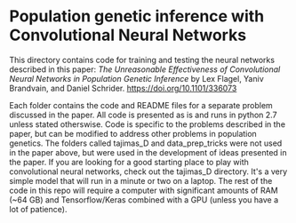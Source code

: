 # Population genetic inference with Convolutional Neural Networks

This directory contains code for training and testing the neural networks described in this paper: _The Unreasonable Effectiveness of Convolutional Neural Networks in Population Genetic Inference_
by Lex Flagel, Yaniv Brandvain, and Daniel Schrider. https://doi.org/10.1101/336073

Each folder contains the code and README files for a separate problem discussed in the paper.  All code is presented as is and runs in python 2.7 unless stated otherswise. Code is specific to the problems described in the paper, but can be modified to address other problems in population genetics.  The folders called tajimas_D and data_prep_tricks were not used in the paper above, but were used in the development of ideas presented in the paper.  If you are looking for a good starting place to play with convolutional neural networks, check out the tajimas_D directory.  It's a very simple model that will run in a minute or two on a laptop. The rest of the code in this repo will require a computer with significant amounts of RAM (~64 GB) and Tensorflow/Keras combined with a GPU (unless you have a lot of patience).

